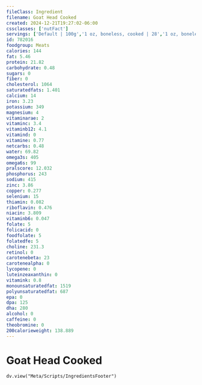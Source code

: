 ```yaml
---
fileClass: Ingredient
filename: Goat Head Cooked
created: 2024-12-21T19:27:02-06:00
cssclasses: ['nutFact']
servings: ['Default | 100g','1 oz, boneless, cooked | 28','1 oz, boneless, raw (yield after cooking) | 8','1 cup, cooked, diced | 134','1 cup, cooked, shredded | 110','1 cubic inch, boneless, cooked | 17','1 cup, nfs | 134']
id: 782016
foodgroup: Meats
calories: 144
fat: 5.46
protein: 21.82
carbohydrate: 0.48
sugars: 0
fiber: 0
cholesterol: 1064
saturatedfats: 1.401
calcium: 14
iron: 3.23
potassium: 349
magnesium: 4
vitaminarae: 2
vitaminc: 3.4
vitaminb12: 4.1
vitamind: 0
vitamine: 0.77
netcarbs: 0.48
water: 69.82
omega3s: 405
omega6s: 99
pralscore: 12.032
phosphorus: 243
sodium: 415
zinc: 3.86
copper: 0.277
selenium: 15
thiamin: 0.082
riboflavin: 0.476
niacin: 3.809
vitaminb6: 0.047
folate: 5
folicacid: 0
foodfolate: 5
folatedfe: 5
choline: 231.3
retinol: 0
carotenebeta: 23
carotenealpha: 0
lycopene: 0
luteinzeaxanthin: 0
vitamink: 0.8
monounsaturatedfat: 1519
polyunsaturatedfat: 687
epa: 0
dpa: 125
dha: 280
alcohol: 0
caffeine: 0
theobromine: 0
200calorieweight: 138.889
---
```


# Goat Head Cooked

```dataviewjs
dv.view("Meta/Scripts/IngredientsFooter")
```